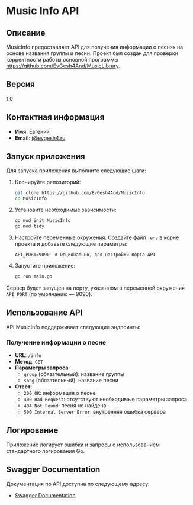 # Music Info API

## Описание

MusicInfo предоставляет API для получения информации о песнях на основе названия группы и песни. Проект был создан для проверки корректности работы основной программы https://github.com/EvGesh4And/MusicLibrary.

## Версия

1.0

## Контактная информация

- **Имя**: Евгений
- **Email**: [i@evgesh4.ru](mailto:i@evgesh4.ru)

## Запуск приложения

Для запуска приложения выполните следующие шаги:

1. Клонируйте репозиторий:

    ```bash
    git clone https://github.com/EvGesh4And/MusicInfo
    cd MusicInfo
    ```

2. Установите необходимые зависимости:

    ```bash
    go mod init MusicInfo
    go mod tidy
    ```

3. Настройте переменные окружения. Создайте файл `.env` в корне проекта и добавьте следующие параметры:

    ```plaintext
    API_PORT=9090  # Опционально, для настройки порта API
    ```

4. Запустите приложение:

    ```bash
    go run main.go
    ```

Сервер будет запущен на порту, указанном в переменной окружения `API_PORT` (по умолчанию — 9090).

## Использование API

API MusicInfo поддерживает следующие эндпоинты:

### Получение информации о песне
- **URL**: `/info`
- **Метод**: `GET`
- **Параметры запроса**:
  - `group` (обязательный): название группы
  - `song` (обязательный): название песни
- **Ответ**:
  - `200 OK`: информация о песне
  - `400 Bad Request`: отсутствуют необходимые параметры запроса
  - `404 Not Found`: песня не найдена
  - `500 Internal Server Error`: внутренняя ошибка сервера

## Логирование

Приложение логирует ошибки и запросы с использованием стандартного логирования Go.

## Swagger Documentation

Документация по API доступна по следующему адресу:

- [Swagger Documentation](http://localhost:9090/swagger/index.html)
